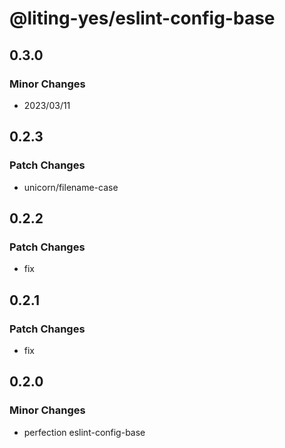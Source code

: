 # @liting-yes/eslint-config-base

## 0.3.0

### Minor Changes

- 2023/03/11

## 0.2.3

### Patch Changes

- unicorn/filename-case

## 0.2.2

### Patch Changes

- fix

## 0.2.1

### Patch Changes

- fix

## 0.2.0

### Minor Changes

- perfection eslint-config-base
